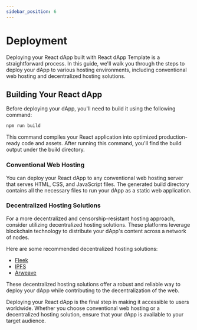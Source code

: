 ```yaml
---
sidebar_position: 6
---
```


# Deployment

Deploying your React dApp built with React dApp Template is a straightforward process. In this guide, we'll walk you through the steps to deploy your dApp to various hosting environments, including conventional web hosting and decentralized hosting solutions.

## Building Your React dApp

Before deploying your dApp, you'll need to build it using the following command:

```bash
npm run build
```

This command compiles your React application into optimized production-ready code and assets. After running this command, you'll find the build output under the build directory.

### Conventional Web Hosting

You can deploy your React dApp to any conventional web hosting server that serves HTML, CSS, and JavaScript files. The generated build directory contains all the necessary files to run your dApp as a static web application.

### Decentralized Hosting Solutions

For a more decentralized and censorship-resistant hosting approach, consider utilizing decentralized hosting solutions. These platforms leverage blockchain technology to distribute your dApp's content across a network of nodes.

Here are some recommended decentralized hosting solutions:

- [Fleek](https://fleek.co/)
- [IPFS](https://ipfs.io/)
- [Arweave](https://arweave.org/)

These decentralized hosting solutions offer a robust and reliable way to deploy your dApp while contributing to the decentralization of the web.

Deploying your React dApp is the final step in making it accessible to users worldwide. Whether you choose conventional web hosting or a decentralized hosting solution, ensure that your dApp is available to your target audience.
